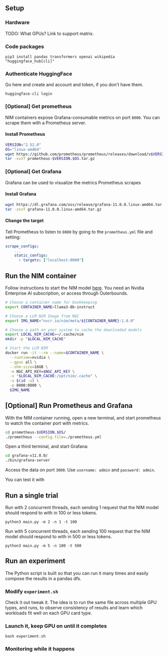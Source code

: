 ## Setup

### Hardware

TODO: What GPUs? Link to support matrix.

### Code packages
```
pip3 install pandas transformers openai wikipedia "huggingface_hub[cli]"
```

### Authenticate HuggingFace
Go here and create and account and token, if you don't have them.
```
huggingface-cli login
```

### [Optional] Get prometheus

NIM containers expose Grafana-consumable metrics on port `8000`. You can scrape them with a Prometheus server.

#### Install Prometheus
```bash
VERSION="2.52.0"
OS="linux-amd64"
wget https://github.com/prometheus/prometheus/releases/download/v$VERSION/prometheus-$VERSION.$OS.tar.gz
tar -xvzf prometheus-$VERSION.$OS.tar.gz
```

### [Optional] Get Grafana

Grafana can be used to visualize the metrics Prometheus scrapes

#### Install Grafana
```bash
wget https://dl.grafana.com/oss/release/grafana-11.0.0.linux-amd64.tar.gz
tar -zxvf grafana-11.0.0.linux-amd64.tar.gz
```

#### Change the target
Tell Prometheus to listen to `8000` by going to the `prometheus.yml` file and setting:
```yml
scrape_configs:
    ...
    static_configs:
      - targets: ["localhost:8000"]
```

## Run the NIM container
Follow instructions to start the NIM model [here](https://docs.nvidia.com/nim/large-language-models/latest/getting-started.html). You need an Nvidia Enterprise AI subscription, or access through Outerbounds.

```bash
# Choose a container name for bookkeeping
export CONTAINER_NAME=llama3-8b-instruct

# Choose a LLM NIM Image from NGC
export IMG_NAME="nvcr.io/nim/meta/${CONTAINER_NAME}:1.0.0"

# Choose a path on your system to cache the downloaded models
export LOCAL_NIM_CACHE=~/.cache/nim
mkdir -p "$LOCAL_NIM_CACHE"

# Start the LLM NIM
docker run -it --rm --name=$CONTAINER_NAME \
  --runtime=nvidia \
  --gpus all \
  --shm-size=16GB \
  -e NGC_API_KEY=$NGC_API_KEY \
  -v "$LOCAL_NIM_CACHE:/opt/nim/.cache" \
  -u $(id -u) \
  -p 8000:8000 \
  $IMG_NAME
```

## [Optional] Run Prometheus and Grafana

With the NIM container running, open a new terminal, and start prometheus to watch the container port with metrics.
```bash
cd prometheus-$VERSION.$OS/
./prometheus --config.file=./prometheus.yml
```

Open a third terminal, and start Grafana:
```bash
cd grafana-v11.0.0/
./bin/grafana-server
```

Access the data on port `3000`. Use `username: admin` and `password: admin`.

You can test it with 

## Run a single trial
Run with 2 concurrent threads, each sending 1 request that the NIM model should respond to with in 100 or less tokens.
```
python3 main.py -m 2 -n 1 -t 100
```

Run with 5 concurrent threads, each sending 100 request that the NIM model should respond to with in 500 or less tokens.
```
python3 main.py -m 5 -n 100 -t 500
```

## Run an experiment
The Python script is built so that you can run it many times and easily compose the results in a pandas dfs.

### Modify `experiment.sh`
Check it out tweak it. The idea is to run the same file across multiple GPU types, and runs, to observe consistency of results and learn which workloads fit well on each GPU card type.

### Launch it, keep GPU on until it completes
```
bash experiment.sh
```

### Monitoring while it happens